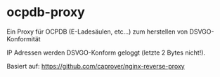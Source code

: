 # ocpdb-proxy
Ein Proxy für OCPDB (E-Ladesäulen, etc...) zum herstellen von DSVGO-Konformität

IP Adressen werden DSVGO-Konform geloggt (letzte 2 Bytes nicht!). 

Basiert auf: https://github.com/caprover/nginx-reverse-proxy 
